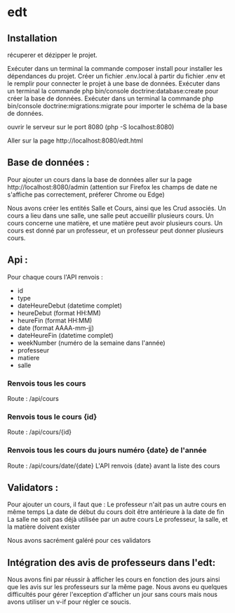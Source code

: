 # edt
## Installation

récuperer et dézipper le projet.

Exécuter dans un terminal la commande composer install pour installer les dépendances du projet.
Créer un fichier .env.local à partir du fichier .env et le remplir pour connecter le projet à une base de données.
Exécuter dans un terminal la commande php bin/console doctrine:database:create pour créer la base de données.
Exécuter dans un terminal la commande php bin/console doctrine:migrations:migrate pour importer le schéma de la base de données.

ouvrir le serveur sur le port 8080 (php -S localhost:8080)

Aller sur la page http://localhost:8080/edt.html

## Base de données :

Pour ajouter un cours dans la base de données aller sur la page http://localhost:8080/admin (attention sur Firefox les champs de date ne s'affiche pas correctement, préferer Chrome ou Edge)

Nous avons créer les entités Salle et Cours, ainsi que les Crud associés. Un cours a lieu dans une salle, une salle peut accueillir plusieurs cours. Un cours concerne une matière, et une matière peut avoir plusieurs cours. Un cours est donné par un professeur, et un professeur peut donner plusieurs cours.

## Api :
Pour chaque cours l'API renvois :
- id
- type
- dateHeureDebut (datetime complet)
- heureDebut (format HH:MM)
- heureFin (format HH:MM)
- date (format AAAA-mm-jj)
- dateHeureFin (datetime complet)
- weekNumber (numéro de la semaine dans l'année)
- professeur
- matiere
- salle

### Renvois tous les cours

Route : /api/cours

### Renvois tous le cours {id}

Route : /api/cours/{id}

### Renvois tous les cours du jours numéro {date} de l'année

Route : /api/cours/date/{date}
L'API renvois {date} avant la liste des cours

## Validators :

Pour ajouter un cours, il faut que :
  Le professeur n'ait pas un autre cours en même temps
  La date de début du cours doit être antérieure à la date de fin
  La salle ne soit pas déjà utilisée par un autre cours
  Le professeur, la salle, et la matière doivent exister

Nous avons sacrément galéré pour ces validators

## Intégration des avis de professeurs dans l'edt:

Nous avons fini par réussir à afficher les cours en fonction des jours ainsi que les avis sur les professeurs sur la même page. Nous avons eu quelques difficultés pour gérer l'exception d'afficher un jour sans cours mais nous avons utiliser un v-if pour régler ce soucis.
